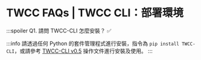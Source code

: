 # TWCC FAQs | TWCC CLI：部署環境

:::spoiler Q1. 請問 TWCC-CLI 怎麼安裝？ ✅

:::info
請透過任何 Python 的套件管理程式進行安裝，指令為 `pip install TWCC-CLI`，或請參考 [TWCC-CLI v0.5](https://github.com/TW-NCHC/TWCC-CLI/tree/v0.5) 操作文件進行安裝及使用。
:::

